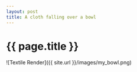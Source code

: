 ```yaml
---
layout: post
title: A cloth falling over a bowl
---
```


{{ page.title }}
================

![Textile Render]({{ site.url }}/images/my_bowl.png)

